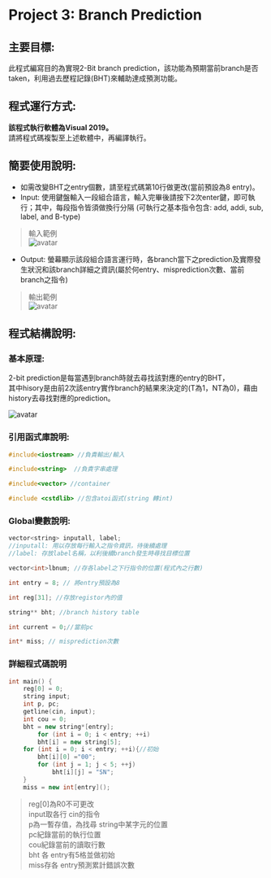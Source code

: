 # Project 3: Branch Prediction
## 主要目標:
此程式編寫目的為實現2-Bit branch prediction，該功能為預期當前branch是否taken，利用過去歷程記錄(BHT)來輔助達成預測功能。

## 程式運行方式:

**該程式執行軟體為Visual 2019。**  
請將程式碼複製至上述軟體中，再編譯執行。  

## 簡要使用說明:  
- 如需改變BHT之entry個數，請至程式碼第10行做更改(當前預設為8 entry)。  
- Input: 使用鍵盤輸入一段組合語言，輸入完畢後請按下2次enter鍵，即可執行；其中，每段指令皆須做換行分隔 (可執行之基本指令包含: add, addi, sub, label, and B-type)   
> 輸入範例  
![avatar](https://upload.cc/i1/2020/05/20/PCYsLK.jpg)  

- Output: 螢幕顯示該段組合語言運行時，各branch當下之prediction及實際發生狀況和該branch詳細之資訊(屬於何entry、misprediction次數、當前branch之指令)  
> 輸出範例  
![avatar](https://upload.cc/i1/2020/05/20/T9D8NQ.jpg)  

## 程式結構說明:  

### 基本原理:  
2-bit prediction是每當遇到branch時就去尋找該對應的entry的BHT，  
其中hisory是由前2次該entry實作branch的結果來決定的(T為1，NT為0)，藉由history去尋找對應的prediction。  

![avatar](https://upload.cc/i1/2020/05/20/TMurV3.gif)  
### 引用函式庫說明:  
```cpp  
#include<iostream> //負責輸出/輸入  
```  
```cpp  
#include<string>  //負責字串處理  
```  
```cpp  
#include<vector> //container  
```  
```cpp  
#include <cstdlib> //包含atoi函式(string 轉int)  
```  
### Global變數說明:  
```cpp  
vector<string> inputall, label;  
//inputall: 用以存放每行輸入之指令資訊，待後續處理  
//label: 存放label名稱，以利後續branch發生時尋找目標位置  
```  
```cpp  
vector<int>lbnum; //存各label之下行指令的位置(程式內之行數)  
```  
```cpp  
int entry = 8; // 將entry預設為8   
```  
```cpp  
int reg[31]; //存放registor內的值  
```  
```cpp  
string** bht; //branch history table  
```  
```cpp  
int current = 0;//當前pc  
```   
```cpp  
int* miss; // misprediction次數  
```  

### 詳細程式碼說明 

```cpp  
int main() {  
	reg[0] = 0;  
	string input; 	 
	int p, pc;  
	getline(cin, input);  
	int cou = 0;  
	bht = new string*[entry];  
		for (int i = 0; i < entry; ++i)   
		bht[i] = new string[5];  
	for (int i = 0; i < entry; ++i){//初始  
		bht[i][0] ="00";   
		for (int j = 1; j < 5; ++j)  
			bht[i][j] = "SN";  
	}  
	miss = new int[entry]();  
```  
> reg[0]為R0不可更改  
> input取各行 cin的指令  
> p為一暫存值，為找尋 string中某字元的位置  
> pc紀錄當前的執行位置  
> cou紀錄當前的讀取行數  
> bht 各 entry有5格並做初始  
> miss存各 entry預測累計錯誤次數  



  